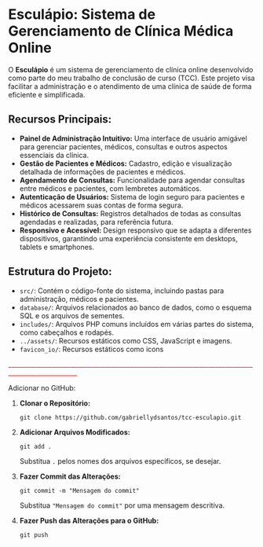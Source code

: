 # Esculápio: Sistema de Gerenciamento de Clínica Médica Online

O **Esculápio** é um sistema de gerenciamento de clínica online desenvolvido como parte do meu trabalho de conclusão de curso (TCC). Este projeto visa facilitar a administração e o atendimento de uma clínica de saúde de forma eficiente e simplificada.

## Recursos Principais:

- **Painel de Administração Intuitivo:** Uma interface de usuário amigável para gerenciar pacientes, médicos, consultas e outros aspectos essenciais da clínica.
- **Gestão de Pacientes e Médicos:** Cadastro, edição e visualização detalhada de informações de pacientes e médicos.
- **Agendamento de Consultas:** Funcionalidade para agendar consultas entre médicos e pacientes, com lembretes automáticos.
- **Autenticação de Usuários:** Sistema de login seguro para pacientes e médicos acessarem suas contas de forma segura.
- **Histórico de Consultas:** Registros detalhados de todas as consultas agendadas e realizadas, para referência futura.
- **Responsivo e Acessível:** Design responsivo que se adapta a diferentes dispositivos, garantindo uma experiência consistente em desktops, tablets e smartphones.

## Estrutura do Projeto:

- `src/`: Contém o código-fonte do sistema, incluindo pastas para administração, médicos e pacientes.
- `database/`: Arquivos relacionados ao banco de dados, como o esquema SQL e os arquivos de sementes.
- `includes/`: Arquivos PHP comuns incluídos em várias partes do sistema, como cabeçalhos e rodapés.
- `../assets/`: Recursos estáticos como CSS, JavaScript e imagens.
- `favicon_io/`: Recursos estáticos como icons

<p style="color:red;">____________________________________________________________________________________________________</p>

Adicionar no GitHub:

1. **Clonar o Repositório:**

   ```
   git clone https://github.com/gabriellydsantos/tcc-esculapio.git
   ```

2. **Adicionar Arquivos Modificados:**

   ```
   git add .
   ```

   Substitua `.` pelos nomes dos arquivos específicos, se desejar.

3. **Fazer Commit das Alterações:**

   ```
   git commit -m "Mensagem do commit"
   ```

   Substitua `"Mensagem do commit"` por uma mensagem descritiva.

4. **Fazer Push das Alterações para o GitHub:**
   ```
   git push
   ```
